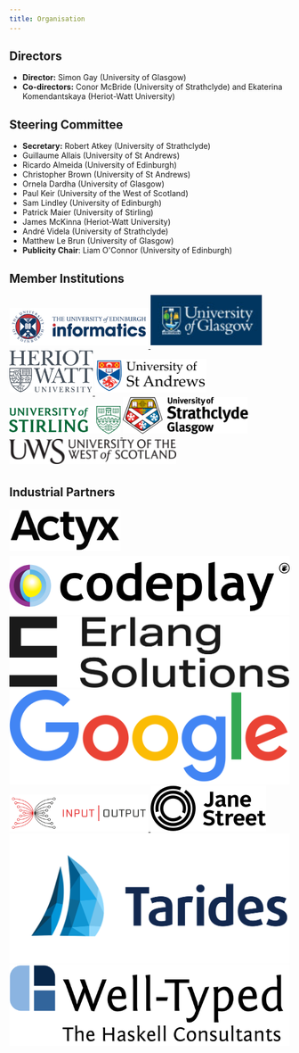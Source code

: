 ```yaml
---
title: Organisation
---
```


## Directors

- **Director:** Simon Gay (University of Glasgow)
- **Co-directors:** Conor McBride (University of Strathclyde) and Ekaterina Komendantskaya (Heriot-Watt University)

## Steering Committee

- **Secretary:** Robert Atkey (University of Strathclyde)
- Guillaume Allais (University of St Andrews)
- Ricardo Almeida (University of Edinburgh)
- Christopher Brown (University of St Andrews)
- Ornela Dardha (University of Glasgow)
- Paul Keir (University of the West of Scotland)
- Sam Lindley (University of Edinburgh)
- Patrick Maier (University of Stirling)
- James McKinna (Heriot-Watt University)
- André Videla (University of Strathclyde)
- Matthew Le Brun (University of Glasgow)
- **Publicity Chair**: Liam O'Connor (University of Edinburgh)

## Member Institutions


<div class="logos">
<a href="https://www.ed.ac.uk/"><img style="padding-bottom:6px; width:250px;" src="/images/edinburgh.jpg" alt="University of Edinburgh"/> </a>
<a href="https://www.gla.ac.uk/"><img style="padding-bottom:6px; width:200px;" src="/images/glasgow.jpg" alt="University of Glasgow"/> </a>
<a href="https://www.hw.ac.uk/"><img style="padding-bottom:6px; width:150px;" src="/images/heriot-watt.png" alt="Heriot-Watt University"/> </a>
<a href="https://www.st-andrews.ac.uk/"><img style="padding-bottom:6px; width:200px;" src="/images/st-andrews.png" alt="University of St Andrews"/> </a>
<a href="https://www.stirling.ac.uk/"><img style="padding-bottom:6px; width:200px;" src="/images/stirling.svg" alt="University of Stirling"/> </a>
<a href="https://www.strath.ac.uk/"><img style="padding-bottom:6px; width:225px;" src="/images/strathclyde.jpg" alt="University of Strathclyde"/> </a>
<a href="https://www.uws.ac.uk/"><img style="padding-bottom:6px; width:300px;" src="/images/uws.png" alt="University of the West of Scotland"/> </a>
</div>


## Industrial Partners

<div class="logos">
<a href="https://www.actyx.com/"><img style="padding-bottom:6px; width:200px;" src="/images/logo_actyx.svg" alt="Actyx Logo"/> </a>
<a href="https://codeplay.com/"><img src="/images/logo_codeplay.svg" alt="Codeplay Logo"/> </a>
<a href="https://www.erlang-solutions.com/"><img src="/images/logo_erlang.svg" alt="Erlang Solutions Logo"/> </a>
<a href="https://www.google.com/"><img src="/images/logo_google.svg" alt="Google Logo"/> </a>
<a href="https://iog.io/"><img style="width:250px;" src="/images/logo_iog.svg" alt="Input Output Global Logo"/> </a>
<a href="https://www.janestreet.com/"><img src="/images/logo_janest.svg" alt="Jane Street Capital Logo"/> </a>
<a href="https://www.tarides.com/"><img src="/images/logo_tarides.svg" alt="Tarides Logo"/> </a>
<a href="https://www.well-typed.com/"><img src="/images/logo_well-typed.svg" alt="Well-Typed Logo"/> </a>
</div>
